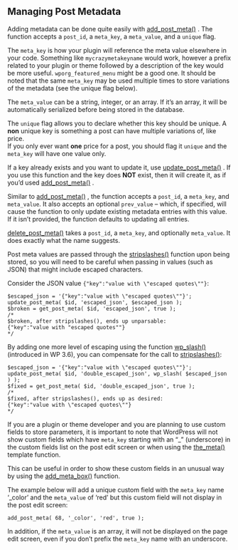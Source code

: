 Managing Post Metadata
----------------------

Adding metadata can be done quite easily with [add\_post\_meta()](https://developer.wordpress.org/reference/functions/add_post_meta/) . The function accepts a `post_id`, a `meta_key`, a `meta_value`, and a `unique` flag.

The `meta_key` is how your plugin will reference the meta value elsewhere in your code. Something like `mycrazymetakeyname` would work, however a prefix related to your plugin or theme followed by a description of the key would be more useful. `wporg_featured_menu` might be a good one. It should be noted that the same `meta_key` may be used multiple times to store variations of the metadata (see the unique flag below).

The `meta_value` can be a string, integer, or an array. If it’s an array, it will be automatically serialized before being stored in the database.

The `unique` flag allows you to declare whether this key should be unique. A **non** unique key is something a post can have multiple variations of, like price.  
If you only ever want **one** price for a post, you should flag it `unique` and the `meta_key` will have one value only.

If a key already exists and you want to update it, use [update\_post\_meta()](https://developer.wordpress.org/reference/functions/update_post_meta/) . If you use this function and the key does **NOT** exist, then it will create it, as if you’d used [add\_post\_meta()](https://developer.wordpress.org/reference/functions/add_post_meta/) .

Similar to [add\_post\_meta()](https://developer.wordpress.org/reference/functions/add_post_meta/) , the function accepts a `post_id`, a `meta_key`, and `meta_value`. It also accepts an optional `prev_value` – which, if specified, will cause the function to only update existing metadata entries with this value. If it isn’t provided, the function defaults to updating all entries.

[delete\_post\_meta()](https://developer.wordpress.org/reference/functions/delete_post_meta/) takes a `post_id`, a `meta_key`, and optionally `meta_value`. It does exactly what the name suggests.

Post meta values are passed through the [stripslashes()](http://php.net/manual/en/function.stripslashes.php) function upon being stored, so you will need to be careful when passing in values (such as JSON) that might include escaped characters.

Consider the JSON value `{"key":"value with \"escaped quotes\""}`:

    $escaped_json = '{"key":"value with \"escaped quotes\""}';
    update_post_meta( $id, 'escaped_json', $escaped_json );
    $broken = get_post_meta( $id, 'escaped_json', true );
    /*
    $broken, after stripslashes(), ends up unparsable:
    {"key":"value with "escaped quotes""}
    */

By adding one more level of escaping using the function [wp\_slash()](https://developer.wordpress.org/reference/functions/wp_slash/) (introduced in WP 3.6), you can compensate for the call to [stripslashes()](http://php.net/manual/en/function.stripslashes.php):

    $escaped_json = '{"key":"value with \"escaped quotes\""}';
    update_post_meta( $id, 'double_escaped_json', wp_slash( $escaped_json ) );
    $fixed = get_post_meta( $id, 'double_escaped_json', true );
    /*
    $fixed, after stripslashes(), ends up as desired:
    {"key":"value with \"escaped quotes\""}
    */

If you are a plugin or theme developer and you are planning to use custom fields to store parameters, it is important to note that WordPress will not show custom fields which have `meta_key` starting with an “\_” (underscore) in the custom fields list on the post edit screen or when using the [the\_meta()](https://developer.wordpress.org/reference/functions/the_meta/) template function.

This can be useful in order to show these custom fields in an unusual way by using the [add\_meta\_box()](https://developer.wordpress.org/reference/functions/add_meta_box/) function.

The example below will add a unique custom field with the `meta_key` name ‘\_color’ and the `meta_value` of ‘red’ but this custom field will not display in the post edit screen:

    add_post_meta( 68, '_color', 'red', true );

In addition, if the `meta_value` is an array, it will not be displayed on the page edit screen, even if you don’t prefix the `meta_key` name with an underscore.